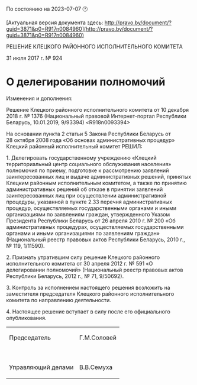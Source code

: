 По состоянию на 2023-07-07 &#x1F550;

[Актуальная версия документа здесь: http://pravo.by/document/?guid=3871&p0=R917n0084960](http://pravo.by/document/?guid=3871&p0=R917n0084960)

<p>РЕШЕНИЕ КЛЕЦКОГО РАЙОННОГО ИСПОЛНИТЕЛЬНОГО КОМИТЕТА</p>
<p>31 июля 2017 г. № 924</p>
<h1>О делегировании полномочий</h1>
<p>Изменения и дополнения:</p>
<p>Решение Клецкого районного исполнительного комитета от 10 декабря 2018 г. № 1376 (Национальный правовой Интернет-портал Республики Беларусь, 10.01.2019, 9/93394) &lt;R918n0093394&gt;</p>
<p></p>
<p>На основании пункта 2 статьи 5 Закона Республики Беларусь от 28 октября 2008 года «Об основах административных процедур» Клецкий районный исполнительный комитет РЕШИЛ:</p>
<p>1. Делегировать государственному учреждению «Клецкий территориальный центр социального обслуживания населения» полномочия по приему, подготовке к рассмотрению заявлений заинтересованных лиц и выдаче административных решений, принятых Клецким районным исполнительным комитетом, а также по принятию административных решений об отказе в принятии заявлений заинтересованных лиц при осуществлении административной процедуры, указанной в пункте 2.33 перечня административных процедур, осуществляемых государственными органами и иными организациями по заявлениям граждан, утвержденного Указом Президента Республики Беларусь от 26 апреля 2010 г. № 200 «Об административных процедурах, осуществляемых государственными органами и иными организациями по заявлениям граждан» (Национальный реестр правовых актов Республики Беларусь, 2010 г., № 119, 1/11590).</p>
<p>2. Признать утратившим силу решение Клецкого районного исполнительного комитета от 30 апреля 2012 г. № 591 «О делегировании полномочий» (Национальный реестр правовых актов Республики Беларусь, 2012 г., № 71, 9/50692).</p>
<p>3. Контроль за исполнением настоящего решения возложить на заместителя председателя Клецкого районного исполнительного комитета по направлению деятельности.</p>
<p>4. Настоящее решение вступает в силу после его официального опубликования.</p>
<p></p>
<table>
<tr>
<td><p>Председатель</p></td>
<td><p>Г.М.Соловей</p></td>
</tr>
<tr>
<td><p></p></td>
<td><p></p></td>
</tr>
<tr>
<td><p>Управляющий делами</p></td>
<td><p>В.В.Семуха</p></td>
</tr>
</table>
<p></p>